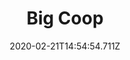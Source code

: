 ---
templateKey: blog-post
title: Big Coop
type: building
description: Wood (400) Stone (150), Houses 8 coop-dwelling animals. Comes with an incubator. Unlocks ducks.
featuredpost: false
date: 2020-02-21T14:54:54.711Z
featuredimage: /img/Big_Coop.png
cost: 10000
footprint: 6x3
source: robin
tags:
  - Wood
  - Stone
  - 
---